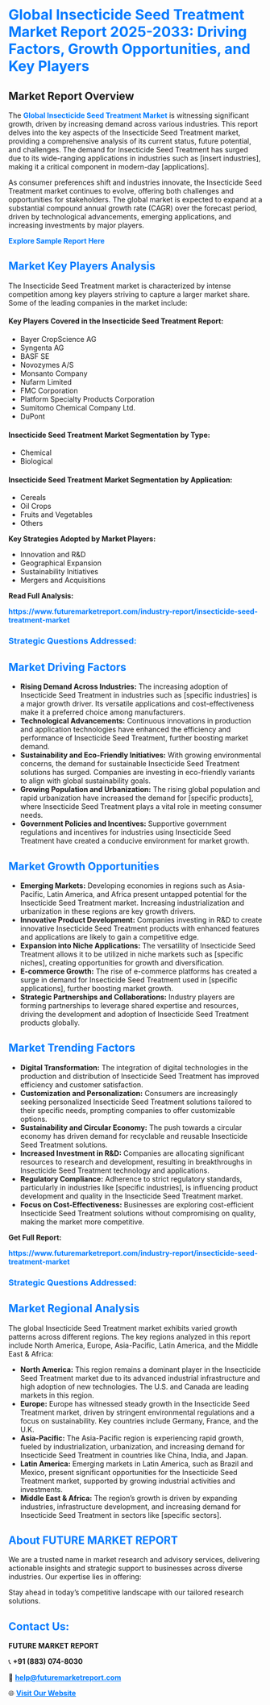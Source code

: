 <h1 style="color: #007BFF;">Global Insecticide Seed Treatment Market Report 2025-2033: Driving Factors, Growth Opportunities, and Key Players</h1>

<section id="overview">
<h2>Market Report Overview</h2>
<p>The <a href="https://www.futuremarketreport.com/industry-report/insecticide-seed-treatment-market" style="color: #007BFF; text-decoration: none;"><strong>Global Insecticide Seed Treatment Market</strong></a> is witnessing significant growth, driven by increasing demand across various industries. This report delves into the key aspects of the Insecticide Seed Treatment market, providing a comprehensive analysis of its current status, future potential, and challenges. The demand for Insecticide Seed Treatment has surged due to its wide-ranging applications in industries such as [insert industries], making it a critical component in modern-day [applications].</p>
<p>As consumer preferences shift and industries innovate, the Insecticide Seed Treatment market continues to evolve, offering both challenges and opportunities for stakeholders. The global market is expected to expand at a substantial compound annual growth rate (CAGR) over the forecast period, driven by technological advancements, emerging applications, and increasing investments by major players.</p>
</section>

<section id="overview">
<p><a href="https://www.futuremarketreport.com/request-sample/reportId=91479" style="color: #007BFF; text-decoration: none;"><strong>Explore Sample Report Here</strong></a></p>
</section>

<section id="key-players">
<h2 style="color: #007BFF;">Market Key Players Analysis</h2>
<p>The Insecticide Seed Treatment market is characterized by intense competition among key players striving to capture a larger market share. Some of the leading companies in the market include:</p>
<h4>Key Players Covered in the Insecticide Seed Treatment Report:</h4>
<ul><li>Bayer CropScience AG</li><li>Syngenta AG</li><li>BASF SE</li><li>Novozymes A/S</li><li>Monsanto Company</li><li>Nufarm Limited</li><li>FMC Corporation</li><li>Platform Specialty Products Corporation</li><li>Sumitomo Chemical Company Ltd.</li><li>DuPont</li></ul>
<h4>Insecticide Seed Treatment Market Segmentation by Type:</h4>
<ul><li>Chemical</li><li>Biological</li></ul>

<h4>Insecticide Seed Treatment Market Segmentation by Application:</h4>
<ul><li>Cereals</li><li>Oil Crops</li><li>Fruits and Vegetables</li><li>Others</li></ul>
<p><strong>Key Strategies Adopted by Market Players:</strong></p>
<ul>
<li>Innovation and R&D</li>
<li>Geographical Expansion</li>
<li>Sustainability Initiatives</li>
<li>Mergers and Acquisitions</li>
</ul>
</section>

<section>
<p><strong>Read Full Analysis: </strong></p><a href="https://www.futuremarketreport.com/industry-report/insecticide-seed-treatment-market" style="color: #007BFF; text-decoration: none;"><strong>https://www.futuremarketreport.com/industry-report/insecticide-seed-treatment-market</strong></a>
<h3 style="color: #007BFF;">Strategic Questions Addressed:</h3>
</section>

<section id="driving-factors">
<h2 style="color: #007BFF;">Market Driving Factors</h2>
<ul>
<li><strong>Rising Demand Across Industries:</strong> The increasing adoption of Insecticide Seed Treatment in industries such as [specific industries] is a major growth driver. Its versatile applications and cost-effectiveness make it a preferred choice among manufacturers.</li>
<li><strong>Technological Advancements:</strong> Continuous innovations in production and application technologies have enhanced the efficiency and performance of Insecticide Seed Treatment, further boosting market demand.</li>
<li><strong>Sustainability and Eco-Friendly Initiatives:</strong> With growing environmental concerns, the demand for sustainable Insecticide Seed Treatment solutions has surged. Companies are investing in eco-friendly variants to align with global sustainability goals.</li>
<li><strong>Growing Population and Urbanization:</strong> The rising global population and rapid urbanization have increased the demand for [specific products], where Insecticide Seed Treatment plays a vital role in meeting consumer needs.</li>
<li><strong>Government Policies and Incentives:</strong> Supportive government regulations and incentives for industries using Insecticide Seed Treatment have created a conducive environment for market growth.</li>
</ul>
</section>

<section id="growth-opportunities">
<h2 style="color: #007BFF;">Market Growth Opportunities</h2>
<ul>
<li><strong>Emerging Markets:</strong> Developing economies in regions such as Asia-Pacific, Latin America, and Africa present untapped potential for the Insecticide Seed Treatment market. Increasing industrialization and urbanization in these regions are key growth drivers.</li>
<li><strong>Innovative Product Development:</strong> Companies investing in R&D to create innovative Insecticide Seed Treatment products with enhanced features and applications are likely to gain a competitive edge.</li>
<li><strong>Expansion into Niche Applications:</strong> The versatility of Insecticide Seed Treatment allows it to be utilized in niche markets such as [specific niches], creating opportunities for growth and diversification.</li>
<li><strong>E-commerce Growth:</strong> The rise of e-commerce platforms has created a surge in demand for Insecticide Seed Treatment used in [specific applications], further boosting market growth.</li>
<li><strong>Strategic Partnerships and Collaborations:</strong> Industry players are forming partnerships to leverage shared expertise and resources, driving the development and adoption of Insecticide Seed Treatment products globally.</li>
</ul>
</section>

<section id="trending-factors">
<h2 style="color: #007BFF;">Market Trending Factors</h2>
<ul>
<li><strong>Digital Transformation:</strong> The integration of digital technologies in the production and distribution of Insecticide Seed Treatment has improved efficiency and customer satisfaction.</li>
<li><strong>Customization and Personalization:</strong> Consumers are increasingly seeking personalized Insecticide Seed Treatment solutions tailored to their specific needs, prompting companies to offer customizable options.</li>
<li><strong>Sustainability and Circular Economy:</strong> The push towards a circular economy has driven demand for recyclable and reusable Insecticide Seed Treatment solutions.</li>
<li><strong>Increased Investment in R&D:</strong> Companies are allocating significant resources to research and development, resulting in breakthroughs in Insecticide Seed Treatment technology and applications.</li>
<li><strong>Regulatory Compliance:</strong> Adherence to strict regulatory standards, particularly in industries like [specific industries], is influencing product development and quality in the Insecticide Seed Treatment market.</li>
<li><strong>Focus on Cost-Effectiveness:</strong> Businesses are exploring cost-efficient Insecticide Seed Treatment solutions without compromising on quality, making the market more competitive.</li>
</ul>
</section>

<section>
<p><strong>Get Full Report: </strong></p><a href="https://www.futuremarketreport.com/industry-report/insecticide-seed-treatment-market" style="color: #007BFF; text-decoration: none;"><strong>https://www.futuremarketreport.com/industry-report/insecticide-seed-treatment-market</strong></a>
<h3 style="color: #007BFF;">Strategic Questions Addressed:</h3>
</section>


<section id="regional-analysis">
<h2 style="color: #007BFF;">Market Regional Analysis</h2>
<p>The global Insecticide Seed Treatment market exhibits varied growth patterns across different regions. The key regions analyzed in this report include North America, Europe, Asia-Pacific, Latin America, and the Middle East & Africa:</p>
<ul>
<li><strong>North America:</strong> This region remains a dominant player in the Insecticide Seed Treatment market due to its advanced industrial infrastructure and high adoption of new technologies. The U.S. and Canada are leading markets in this region.</li>
<li><strong>Europe:</strong> Europe has witnessed steady growth in the Insecticide Seed Treatment market, driven by stringent environmental regulations and a focus on sustainability. Key countries include Germany, France, and the U.K.</li>
<li><strong>Asia-Pacific:</strong> The Asia-Pacific region is experiencing rapid growth, fueled by industrialization, urbanization, and increasing demand for Insecticide Seed Treatment in countries like China, India, and Japan.</li>
<li><strong>Latin America:</strong> Emerging markets in Latin America, such as Brazil and Mexico, present significant opportunities for the Insecticide Seed Treatment market, supported by growing industrial activities and investments.</li>
<li><strong>Middle East & Africa:</strong> The region’s growth is driven by expanding industries, infrastructure development, and increasing demand for Insecticide Seed Treatment in sectors like [specific sectors].</li>
</ul>
</section>

<footer>
<h2 style="color: #007BFF;">About FUTURE MARKET REPORT</h2>
<p>We are a trusted name in market research and advisory services, delivering actionable insights and strategic support to businesses across diverse industries. Our expertise lies in offering:</p>

<p>Stay ahead in today’s competitive landscape with our tailored research solutions.</p>

<h2 style="color: #007BFF;">Contact Us:</h2>
<p><strong>FUTURE MARKET REPORT</strong></p>
<p>📞 <strong>+91 (883) 074-8030</strong></p>
<p>📧 <strong><a href="mailto:help@futuremarketreport.com" style="color: #007BFF;">help@futuremarketreport.com</a></strong></p>
<p>🌐 <strong><a href="https://www.futuremarketreport.com/" style="color: #007BFF;">Visit Our Website</a></strong></p>
</footer>